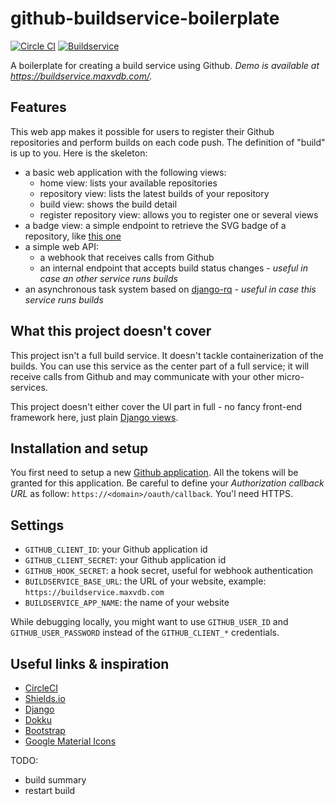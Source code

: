 # github-buildservice-boilerplate

[![Circle CI](https://circleci.com/gh/m-vdb/github-buildservice-boilerplate.svg?style=shield&circle-token=005fe273ea45c0f445bddbf53f2f90594dcfce91)](https://circleci.com/gh/m-vdb/github-buildservice-boilerplate)
[![Buildservice](https://buildservice.maxvdb.com/badge/m-vdb/github-buildservice-boilerplate.svg)](https://buildservice.maxvdb.com/repositories/m-vdb/github-buildservice-boilerplate)

A boilerplate for creating a build service using Github.
*Demo is available at https://buildservice.maxvdb.com/.*


## Features

This web app makes it possible for users to register their Github repositories and perform builds on each
code push. The definition of "build" is up to you. Here is the skeleton:

- a basic web application with the following views:
  - home view: lists your available repositories
  - repository view: lists the latest builds of your repository
  - build view: shows the build detail
  - register repository view: allows you to register one or several views
- a badge view: a simple endpoint to retrieve the SVG badge of a repository, like [this one](https://buildservice.maxvdb.com/badge/m-vdb/github-buildservice-boilerplate.svg)
- a simple web API:
  - a webhook that receives calls from Github
  - an internal endpoint that accepts build status changes - *useful in case an other service runs builds*
- an asynchronous task system based on [django-rq](https://github.com/ui/django-rq) - *useful in case this service runs builds*

## What this project doesn't cover

This project isn't a full build service. It doesn't tackle containerization of the builds. You can use this service as the center part of a full service; it will receive calls from Github and may communicate with your other micro-services.

This project doesn't either cover the UI part in full - no fancy front-end framework here, just plain [Django views](https://docs.djangoproject.com/en/1.9/topics/http/views/).

## Installation and setup

You first need to setup a new [Github application](https://github.com/settings/applications/new). All the tokens will be granted for this application. Be careful to define your _Authorization callback URL_ as follow: `https://<domain>/oauth/callback`. You'l need HTTPS.

## Settings

- `GITHUB_CLIENT_ID`: your Github application id
- `GITHUB_CLIENT_SECRET`: your Github application id
- `GITHUB_HOOK_SECRET`: a hook secret, useful for webhook authentication
- `BUILDSERVICE_BASE_URL`: the URL of your website, example: `https://buildservice.maxvdb.com`
- `BUILDSERVICE_APP_NAME`: the name of your website

While debugging locally, you might want to use `GITHUB_USER_ID` and `GITHUB_USER_PASSWORD` instead of the
`GITHUB_CLIENT_*` credentials.

## Useful links & inspiration

- [CircleCI](https://circleci.com/)
- [Shields.io](http://shields.io/)
- [Django](https://docs.djangoproject.com/en/1.9/)
- [Dokku](http://dokku.viewdocs.io/dokku/)
- [Bootstrap](http://getbootstrap.com/)
- [Google Material Icons](https://design.google.com/icons/)


TODO:
  - build summary
  - restart build
